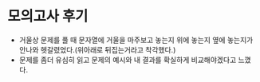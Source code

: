 # 모의고사 후기
- 거울상 문제를 풀 때 문자열에 거울을 마주보고 놓는지 위에 놓는지 옆에 놓는지가 안나와 헷갈렸었다.(위아래로 뒤집는거라고 착각했다.)
- 문제를 좀더 유심히 읽고 문제의 예시와 내 결과를 확실하게 비교해야겠다고 느꼈다.